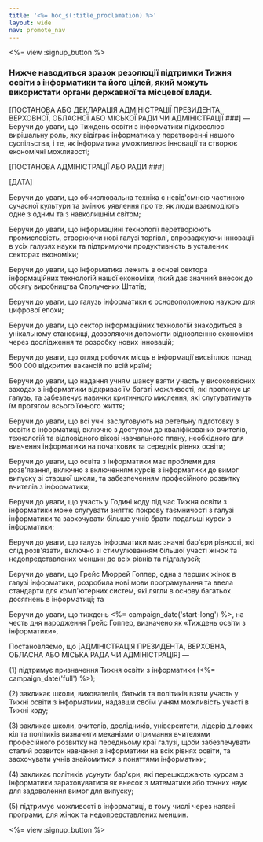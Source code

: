 ```yaml
---
title: '<%= hoc_s(:title_proclamation) %>'
layout: wide
nav: promote_nav
---
```

<%= view :signup_button %>

### Нижче наводиться зразок резолюції підтримки Тижня освіти з інформатики та його цілей, який можуть використати органи державної та місцевої влади.

  
[ПОСТАНОВА АБО ДЕКЛАРАЦІЯ АДМІНІСТРАЦІЇ ПРЕЗИДЕНТА, ВЕРХОВНОЇ, ОБЛАСНОЇ АБО МІСЬКОЇ РАДИ ЧИ АДМІНІСТРАЦІЇ ###] — Беручи до уваги, що Тиждень освіти з інформатики підкреслює вирішальну роль, яку відіграє інформатика у перетворенні нашого суспільства, і те, як інформатика уможливлює інновації та створює економічні можливості;

[ПОСТАНОВА АДМІНІСТРАЦІЇ АБО РАДИ ###]

[ДАТА]

Беручи до уваги, що обчислювальна техніка є невід'ємною частиною сучасної культури та змінює уявлення про те, як люди взаємодіють одне з одним та з навколишнім світом;

Беручи до уваги, що інформаційні технології перетворюють промисловість, створюючи нові галузі торгівлі, впроваджуючи інновації в усіх галузях науки та підтримуючи продуктивність в усталених секторах економіки;

Беручи до уваги, що інформатика лежить в основі сектора інформаційних технологій нашої економіки, який дає значний внесок до обсягу виробництва Сполучених Штатів;

Беручи до уваги, що галузь інформатики є основоположною наукою для цифрової епохи;

Беручи до уваги, що сектор інформаційних технологій знаходиться в унікальному становищі, дозволяючи допомогти відновленню економіки через дослідження та розробку нових інновацій;

Беручи до уваги, що огляд робочих місць в інформації висвітлює понад 500 000 відкритих вакансій по всій країні;

Беручи до уваги, що надання учням шансу взяти участь у високоякісних заходах з інформатики відкриває їм багаті можливості, які пропонує ця галузь, та забезпечує навички критичного мислення, які слугуватимуть їм протягом всього їхнього життя;

Беручи до уваги, що всі учні заслуговують на ретельну підготовку з освіти в інформатиці, включно з доступом до кваліфікованих вчителів, технологій та відповідного вікові навчального плану, необхідного для вивчення інформатики на початкових та середніх рівнях освіти;

Беручи до уваги, що освіта з інформатики має проблеми для розв'язання, включно з включенням курсів з інформатики до вимог випуску зі старшої школи, та забезпеченням професійного розвитку вчителів з інформатики;

Беручи до уваги, що участь у Годині коду під час Тижня освіти з інформатики може слугувати зняттю покрову таємничості з галузі інформатики та заохочувати більше учнів брати подальші курси з інформатики;

Беручи до уваги, що галузь інформатики має значні бар'єри рівності, які слід розв'язати, включно зі стимулюванням більшої участі жінок та недопредставлених меншин до всіх рівнів та підгалузей;

Беручи до уваги, що Грейс Мюррей Гоппер, одна з перших жінок в галузі інформатики, розробила нові мови програмування та ввела стандарти для комп'ютерних систем, які лягли в основу багатьох досягнень в інформатиці; та

Беручи до уваги, що тиждень <%= campaign_date('start-long') %>, на честь дня народження Грейс Гоппер, визначено як «Тиждень освіти з інформатики»,

Постановляємо, що [АДМІНІСТРАЦІЯ ПРЕЗИДЕНТА, ВЕРХОВНА, ОБЛАСНА АБО МІСЬКА РАДА ЧИ АДМІНІСТРАЦІЯ] —

(1) підтримує призначення Тижня освіти з інформатики (<%= campaign_date('full') %>);

(2) закликає школи, вихователів, батьків та політиків взяти участь у Тижні освіти з інформатики, надавши своїм учням можливість участі в Тижні коду;

(3) закликає школи, вчителів, дослідників, університети, лідерів ділових кіл та політиків визначити механізми отримання вчителями професійного розвитку на передньому краї галузі, щоби забезпечувати сталий розвиток навчання з інформатики на всіх рівнях освіти, та заохочувати учнів знайомитися з поняттями інформатики;

(4) закликає політиків усунути бар'єри, які перешкоджають курсам з інформатики зараховуватися як внесок з математики або точних наук для задоволення вимог для випуску;

(5) підтримує можливості в інформатиці, в тому числі через наявні програми, для жінок та недопредставлених меншин.

<%= view :signup_button %>